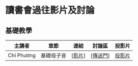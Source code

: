 # 讀書會過往影片及討論

## 基礎教學

| 主講者 | 章節 | 連結 | 討論區 | 投影片 |
| ------ | ------ | :------: | :------: | :------: |
| Chí Phương | 基礎母子音 | [[影片](https://www.facebook.com/groups/683209238508614/permalink/691055177724020/)] | [[傳送門](https://github.com/onlinereadbook/bookvietnamese/issues/1)] |[投影片](http://www.slideshare.net/ChihFangChen/ss-69834729) |


